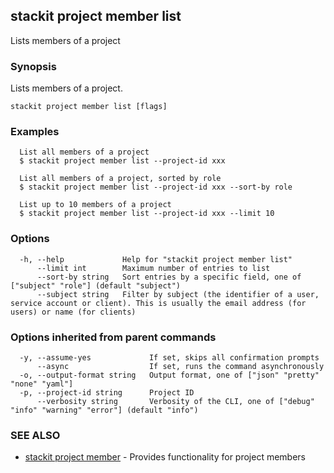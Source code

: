 ## stackit project member list

Lists members of a project

### Synopsis

Lists members of a project.

```
stackit project member list [flags]
```

### Examples

```
  List all members of a project
  $ stackit project member list --project-id xxx

  List all members of a project, sorted by role
  $ stackit project member list --project-id xxx --sort-by role

  List up to 10 members of a project
  $ stackit project member list --project-id xxx --limit 10
```

### Options

```
  -h, --help             Help for "stackit project member list"
      --limit int        Maximum number of entries to list
      --sort-by string   Sort entries by a specific field, one of ["subject" "role"] (default "subject")
      --subject string   Filter by subject (the identifier of a user, service account or client). This is usually the email address (for users) or name (for clients)
```

### Options inherited from parent commands

```
  -y, --assume-yes             If set, skips all confirmation prompts
      --async                  If set, runs the command asynchronously
  -o, --output-format string   Output format, one of ["json" "pretty" "none" "yaml"]
  -p, --project-id string      Project ID
      --verbosity string       Verbosity of the CLI, one of ["debug" "info" "warning" "error"] (default "info")
```

### SEE ALSO

* [stackit project member](./stackit_project_member.md)	 - Provides functionality for project members

